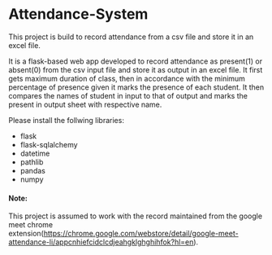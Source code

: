# Attendance-System
This project is build to record attendance from a csv file and store it in an excel file.

It is a flask-based web app developed to record attendance as present(1) or absent(0) from the csv input file and store it as output in an excel file. It first gets maximum duration of class, then in accordance with the minimum percentage of presence given it marks the presence of each student. It then compares the names of student in input to that of output and marks the present in output sheet with respective name.

Please install the follwing libraries:
- flask
- flask-sqlalchemy
- datetime
- pathlib
- pandas
- numpy

#### Note: 
This project is assumed to work with the record maintained from the google meet chrome extension(https://chrome.google.com/webstore/detail/google-meet-attendance-li/appcnhiefcidclcdjeahgklghghihfok?hl=en).
